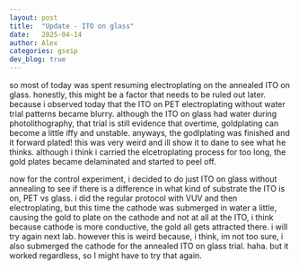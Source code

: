 ```yaml
---
layout: post
title:  "Update - ITO on glass"
date:   2025-04-14
author: Alex
categories: gseip
dev_blog: true
---
```


so most of today was spent resuming electroplating on the annealed ITO on glass. honestly, this might be a factor that needs to be ruled out later. because i observed today that the ITO on PET electroplating without water trial patterns became blurry. although the ITO on glass had water during photolithography, that trial is still evidence that overtime, goldplating can become a little iffy and unstable. anyways, the godlplating was finished and it forward plated! this was very weird and ill show it to dane to see what he thinks. although i think i carried the elcetroplating process for too long, the gold plates became delaminated and started to peel off. 

now for the control experiment, i decided to do just ITO on glass without annealing to see if there is a difference in what kind of substrate the ITO is on, PET vs glass. i did the regular protocol with VUV and then electroplating, but this time the cathode was submerged in water a little, causing the gold to plate on the cathode and not at all at the ITO, i think because cathode is more conductive, the gold all gets attracted there. i will try again next lab. however this is weird because, i think, im not too sure, i also submerged the cathode for the annealed ITO on glass trial. haha. but it worked regardless, so I might have to try that again. 